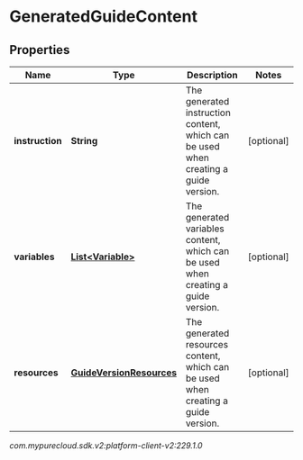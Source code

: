 # GeneratedGuideContent


## Properties

| Name | Type | Description | Notes |
| ------------ | ------------- | ------------- | ------------- |
| **instruction** | **String** | The generated instruction content, which can be used when creating a guide version. |  [optional] |
| **variables** | [**List&lt;Variable&gt;**](Variable) | The generated variables content, which can be used when creating a guide version. |  [optional] |
| **resources** | [**GuideVersionResources**](GuideVersionResources) | The generated resources content, which can be used when creating a guide version. |  [optional] |




_com.mypurecloud.sdk.v2:platform-client-v2:229.1.0_
